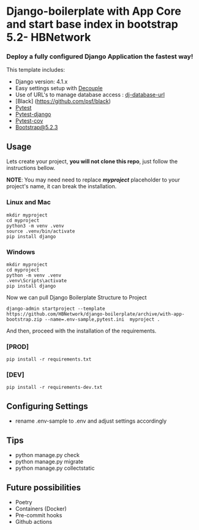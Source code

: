 # Django-boilerplate with App Core and start base index in bootstrap 5.2- HBNetwork


### Deploy a fully configured Django Application the fastest way!

This template includes:
* Django version: 4.1.x
* Easy settings setup with [Decouple](https://github.com/hbnetwork/python-decouple)  
* Use of URL's to manage database access : [dj-database-url](https://github.com/jazzband/dj-database-url)  
* [Black] (https://github.com/psf/black) 
* [Pytest](https://docs.pytest.org/)
* [Pytest-django](https://pytest-django.readthedocs.io/en/latest/)
* [Pytest-cov](https://github.com/pytest-dev/pytest-cov)
* [Bootstrap@5.2.3](https://getbootstrap.com/docs/5.2/)


## Usage

Lets create your project, **you will not clone this repo**, just follow the instructions bellow.

**NOTE**: You may need need to replace **_myproject_** placeholder to your project's name, it can break the installation.


### Linux and Mac
```
mkdir myproject
cd myproject
python3 -m venv .venv 
source .venv/bin/activate
pip install django
```

### Windows
```
mkdir myproject
cd myproject
python -m venv .venv
.venv\Scripts\activate
pip install django
```

Now we can pull Django Boilerplate Structure to Project 

```
django-admin startproject --template https://github.com/HBNetwork/django-boilerplate/archive/with-app-bootstrap.zip --name=.env-sample,pytest.ini  myproject .
```


And then, proceed with the installation of the requirements. 

### [PROD]
```
pip install -r requirements.txt
```


### [DEV]
```
pip install -r requirements-dev.txt
```


## Configuring Settings 
- rename .env-sample to .env and adjust settings accordingly


## Tips
- python manage.py check  
- python manage.py migrate  
- python manage.py collectstatic  

## Future possibilities
- Poetry
- Containers (Docker)
- Pre-commit hooks
- Github actions

